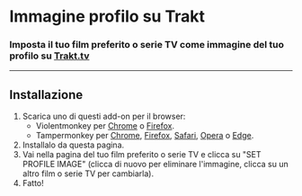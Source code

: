 <h1>Immagine profilo su Trakt</h1>
<h3>Imposta il tuo film preferito o serie TV come immagine del tuo profilo su <a href="https://trakt.tv/">Trakt.tv</a></h3>
<hr>
<h2>Installazione</h2>
<ol>
    <li>Scarica uno di questi add-on per il browser:
        <ul>
            <li>Violentmonkey per <a href="https://chrome.google.com/webstore/detail/violent-monkey/jinjaccalgkegednnccohejagnlnfdag">Chrome</a> o <a href="https://addons.mozilla.org/firefox/addon/violentmonkey/">Firefox</a>.</li>
            <li>Tampermonkey per <a href="https://chrome.google.com/webstore/detail/tampermonkey/dhdgffkkebhmkfjojejmpbldmpobfkfo">Chrome</a>, <a href="https://addons.mozilla.org/en-US/firefox/addon/tampermonkey/">Firefox</a>, <a href="https://safari-extensions.apple.com/details/?id=net.tampermonkey.safari-G3XV72R5TC">Safari</a>, <a href="https://addons.opera.com/en/extensions/details/tampermonkey-beta/">Opera</a> o <a href="https://www.microsoft.com/store/apps/9NBLGGH5162S">Edge</a>.</li>
        </ul>
    </li>
    <li>Installalo da questa pagina.</li>
    <li>Vai nella pagina del tuo film preferito o serie TV e clicca su "SET PROFILE IMAGE" (clicca di nuovo per eliminare l'immagine, clicca su un altro film o serie TV per cambiarla).</li>
    <li>Fatto!</li>
</ol>
